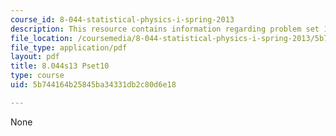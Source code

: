```yaml
---
course_id: 8-044-statistical-physics-i-spring-2013
description: This resource contains information regarding problem set 10.
file_location: /coursemedia/8-044-statistical-physics-i-spring-2013/5b744164b25845ba34331db2c80d6e18_MIT8_044S13_ps10.pdf
file_type: application/pdf
layout: pdf
title: 8.044s13 Pset10
type: course
uid: 5b744164b25845ba34331db2c80d6e18

---
```

None